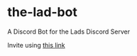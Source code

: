 # the-lad-bot
A Discord Bot for the Lads Discord Server

Invite using [this link](https://discord.com/oauth2/authorize?client_id=816971607301947422&permissions=268749888&scope=bot%20applications.commands)